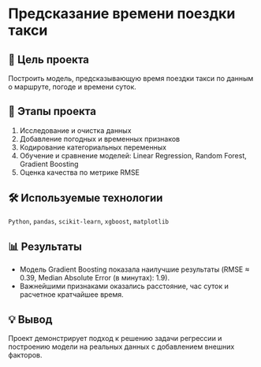 # Предсказание времени поездки такси

## 🎯 Цель проекта
Построить модель, предсказывающую время поездки такси по данным о маршруте, погоде и времени суток.

## 🧩 Этапы проекта
1. Исследование и очистка данных  
2. Добавление погодных и временных признаков  
3. Кодирование категориальных переменных  
4. Обучение и сравнение моделей: Linear Regression, Random Forest, Gradient Boosting  
5. Оценка качества по метрике RMSE

## 🛠 Используемые технологии
`Python`, `pandas`, `scikit-learn`, `xgboost`, `matplotlib`

## 📊 Результаты
- Модель Gradient Boosting показала наилучшие результаты (RMSE ≈ 0.39, Median Absolute Error (в минутах): 1.9).  
- Важнейшими признаками оказались расстояние, час суток и расчетное кратчайшее время.

## 💡 Вывод
Проект демонстрирует подход к решению задачи регрессии и построению модели на реальных данных с добавлением внешних факторов.
